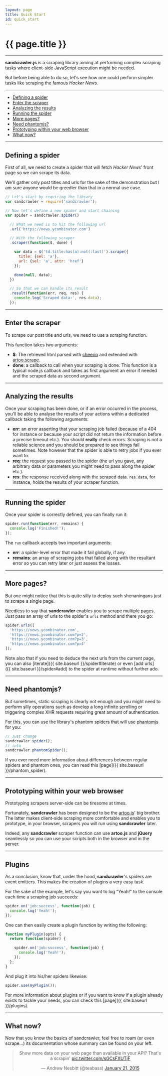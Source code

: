 ```yaml
---
layout: page
title: Quick Start
id: quick_start
---
```


# {{ page.title }}

---

**sandcrawler.js** is a scraping library aiming at performing complex scraping tasks where client-side JavaScript execution might be needed.

But before being able to do so, let's see how one could perform simpler tasks like scraping the famous *Hacker News*.

---

* [Defining a spider](#defining)
* [Enter the scraper](#scraper)
* [Analyzing the results](#results)
* [Running the spider](#running)
* [More pages?](#more-pages)
* [Need phantomjs?](#phantomjs)
* [Prototyping within your web browser](#prototyping)
* [What now?](#what-now)

---

<h2 id="defining">Defining a spider</h2>

First of all, we need to create a spider that will fetch *Hacker News*' front page so we can scrape its data.

We'll gather only post titles and urls for the sake of the demonstration but I am sure anyone would be greedier than that in a normal use case.

```js
// Let's start by requiring the library
var sandcrawler = require('sandcrawler');

// Now let's define a new spider and start chaining
var spider = sandcrawler.spider()

  // What we need is to hit the following url
  .url('https://news.ycombinator.com')

  // With the following scraper
  .scraper(function($, done) {

    var data = $('td.title:has(a):not(:last)').scrape({
      title: {sel: 'a'},
      url: {sel: 'a', attr: 'href'}
    });

    done(null, data);
  })

  // So that we can handle its result
  .result(function(err, req, res) {
    console.log('Scraped data:', res.data);
  });
```

---

<h2 id="scraper">Enter the scraper</h2>

To scrape our post title and urls, we need to use a scraping function.

This function takes two arguments:

* **$**: The retrieved html parsed with [cheerio](https://github.com/cheeriojs/cheerio) and extended with [artoo.scrape](http://medialab.github.io/artoo/node/).
* **done**: a callback to call when your scraping is done. This function is a typical node.js callback and takes as first argument an error if needed and the scraped data as second argument.

---

<h2 id="results">Analyzing the results</h2>

Once your scraping has been done, or if an error occurred in the process, you'll be able to analyse the results of your actions within a dedicated callback taking the following arguments:

* **err**: an error asserting that your scraping job failed (because of a 404 for instance or because your script did not return the information before a precise timeout etc.). You should **really** check errors. Scraping is not a reliable science and you should be prepared to see things fail sometimes. Note however that the spider is able to retry jobs if you ever want to.
* **req**: the request you passed to the spider (the url you gave, any arbitrary data or parameters you might need to pass along the spider etc.).
* **res**: the response received along with the scraped data. `res.data`, for instance, holds the results of your scraper function.

---

<h2 id="running">Running the spider</h2>

Once your spider is correctly defined, you can finally run it:

```js
spider.run(function(err, remains) {
  console.log('Finished!');
});
```

The `run` callback accepts two important arguments:

* **err**: a spider-level error that made it fail globally, if any.
* **remains**: an array of scraping jobs that failed along with the resultant error so you can retry later or just assess the losses.

---

<h2 id="more-pages">More pages?</h2>

But one might notice that this is quite silly to deploy such shenaningans just to scrape a single page.

Needless to say that **sandcrawler** enables you to scrape multiple pages. Just pass an array of urls to the spider's `urls` method and there you go:

```js
spider.urls([
  'https://news.ycombinator.com',
  'https://news.ycombinator.com?p=2',
  'https://news.ycombinator.com?p=3',
  'https://news.ycombinator.com?p=4'
]);
```

Note also that if you need to deduce the next urls from the current page, you can also [iterate]({{ site.baseurl }}/spider#iterate) or even [add urls]({{ site.baseurl }}/spider#add) to the spider at runtime without further ado.

---

<h2 id="phantomjs">Need phantomjs?</h2>

But sometimes, static scraping is clearly not enough and you might need to perform silly operations such as develop a long infinite scrolling or triggering complex XHR requests requiring great amount of authentication.

For this, you can use the library's phantom spiders that will use [phantomjs](http://phantomjs.org/) for you:

```js
// Just change
sandcrawler.spider();
// into
sandcrawler.phantomSpider();
```

If you ever need more information about differences between regular spiders and phantom ones, you can read this [page]({{ site.baseurl }}/phantom_spider).

---

<h2 id="prototyping">Prototyping within your web browser</h2>

Prototyping scrapers server-side can be tiresome at times.

Fortunately, **sandcrawler** has been designed to be the [artoo.js](https://medialab.github.io/artoo/)' big brother. The latter makes client-side scraping more comfortable and enables you to prototype, in your browser, scrapers you will run using **sandcrawler** later.

Indeed, any **sandcrawler** scraper function can use **artoo.js** and **jQuery** seamlessly so you can use your scripts both in the browser and in the server.

---

<h2 id="plugins">Plugins</h2>

As a conclusion, know that, under the hood, **sandcrawler**'s spiders are event emitters. This makes the creation of plugins a very easy task.

For the sake of the example, let's say you want to log "Yeah!" to the console each time a scraping job succeeds:

```js
spider.on('job:success', function(job) {
  console.log('Yeah!');
});
```

One can then easily create a plugin function by writing the following:

```js
function myPlugin(opts) {
  return function(spider) {

    spider.on('job:success', function(job) {
      console.log('Yeah!');
    });
  };
}
```

And plug it into his/her spiders likewise:

```js
spider.use(myPlugin());
```

For more information about plugins or if you want to know if a plugin already exists to tackle your needs, you can check this [page]({{ site.baseurl }}/plugins).

---

<h2 id="what-now">What now?</h2>

Now that you know the basics of sandcrawler, feel free to roam (or even scrape...) its documentation whose summary can be found on your left.

<blockquote align="center" class="twitter-tweet" lang="en"><p>Show more data on your web page than available in your API? That&#39;s a scrapin&#39; <a href="http://t.co/sGCsFXUTjF">pic.twitter.com/sGCsFXUTjF</a></p>&mdash; Andrew Nesbitt (@teabass) <a href="https://twitter.com/teabass/status/557877644474454016">January 21, 2015</a></blockquote>
<script async src="//platform.twitter.com/widgets.js" charset="utf-8"></script>
